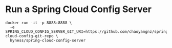 # Run a Spring Cloud Config Server

```
docker run -it -p 8888:8888 \
  -e SPRING_CLOUD_CONFIG_SERVER_GIT_URI=https://github.com/chaoyangnz/spring-cloud-config-git-repo \
  hyness/spring-cloud-config-server
```
